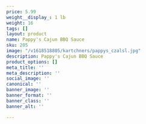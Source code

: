 ```yaml
---
price: 5.99
weight__display_: 1 lb
weight: 16
tags: []
layout: product
name: Pappy's Cajun BBQ Sauce
sku: 205
image: "/v1618518805/kartchners/pappys_czalsl.jpg"
description: Pappy's Cajun BBQ Sauce
product_options: []
meta_title: ''
meta_description: ''
social_image: ''
canonical: ''
banner_image: ''
banner_format: ''
banner_class: ''
banner_alt: ''

---
```

